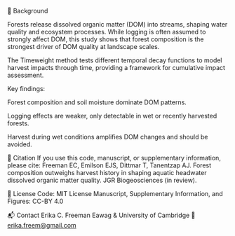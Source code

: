 📖 Background

Forests release dissolved organic matter (DOM) into streams, shaping water quality and ecosystem processes. While logging is often assumed to strongly affect DOM, this study shows that forest composition is the strongest driver of DOM quality at landscape scales.

The Timeweight method tests different temporal decay functions to model harvest impacts through time, providing a framework for cumulative impact assessment.

Key findings:

Forest composition and soil moisture dominate DOM patterns.

Logging effects are weaker, only detectable in wet or recently harvested forests.

Harvest during wet conditions amplifies DOM changes and should be avoided.

📜 Citation
If you use this code, manuscript, or supplementary information, please cite:
Freeman EC, Emilson EJS, Dittmar T, Tanentzap AJ. 
Forest composition outweighs harvest history in shaping aquatic headwater dissolved organic matter quality. 
JGR Biogeosciences (in review).

📄 License
Code: MIT License
Manuscript, Supplementary Information, and Figures: CC-BY 4.0

📬 Contact
Erika C. Freeman
Eawag & University of Cambridge
📧 erika.freem@gmail.com
